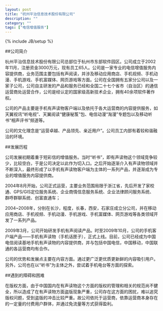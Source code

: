 ```yaml
---
layout: post
title: "杭州平治信息技术股份有限公司"
description: ""
category: ""
tags: ["电信增值服务"]
---
```

{% include JB/setup %}

##公司简介

杭州平治信息技术股份有限公司总部位于杭州市东部软件园区。公司成立于2002年11月，注册资金3000万元，现有员工65人。公司是一家专业的电信增值服务内容提供商，业务范围主要包括有声阅读，并涉及移动应用商店、手机视频、手机动漫、手机游戏、手机富媒体、网页游戏等方面。公司在全国拥有五家分公司以及一家子公司，公司自主研发的产品和服务已经和全国二十七个省市（自治区）的通信运营商处运营合作，公司是经认定的国家级高新技术企业，拥有40余项软件著作权。

公司的产品主要是手机有声读物客户端以及依托于各大运营商的内容提供服务，如天翼视讯“听电视”、天翼阅读“健康秘笈”包、电信动漫“淘漫”专题包以及移动听书“相声评书”频道等。

公司的文化理念是“运营卓越、产品领先、亲近用户”。公司员工内部有着较和谐融洽的环境。

##发展历程

公司发展初期着重于短彩信的增值服务。当时“听书”，即有声读物这个领域竞争较少，比较空白，于是公司决定以此作为切入口。之后开始逐渐介入有声读物领域并不断深入，最终形成了以手机有声读物客户端为主体的一系列产品，并逐渐成为专业的增值服务内容提供商。

2004年8月开始，公司正式运营，主要业务范围局限于浙江省，先后开发了家校通、GPS/GIS定位服务系统、企业商情信息服务系统、企业法律顾问服务系统、群呼群聊系统、创富直通车；

2004~2008年，分别在长沙，程度，长春，西安，石家庄成立分公司，并在移动应用商店、手机视频、手机动漫、手机游戏、手机富媒体、网页游戏等各类领域开发了一系列产品。

2009年3月，公司开始研发手机有声阅读产品。时至2009年10月，公司的手机客户端产品——手机有声读物（手机话匣子），正式上线。目前，公司已经成为中国电信阅读基地手机有声读物的内容提供商，并与包括中国电信，中国移动，中国联通的各运营商均有合作。

公司的优势和发展点主要在内容方面。通过更广泛更优质更新鲜的内容吸引用户。另外，公司也在以“听书”为主体之外，尝试着手机电台等方面的探索。

##遇到的障碍和困难

在版权方面，由于中国国内在有声读物这个方面的版权的管理和相关的规范尚不健全，所以造成了在有声读物方面盗版现象严重，公司存在这方面的困扰，难以追究版权问题，受到盗版的冲击比较严重。故公司依托于运营商，依靠运营商本身存在的一定量的付费用户群体，并通过免流量等方式获得盈利。

